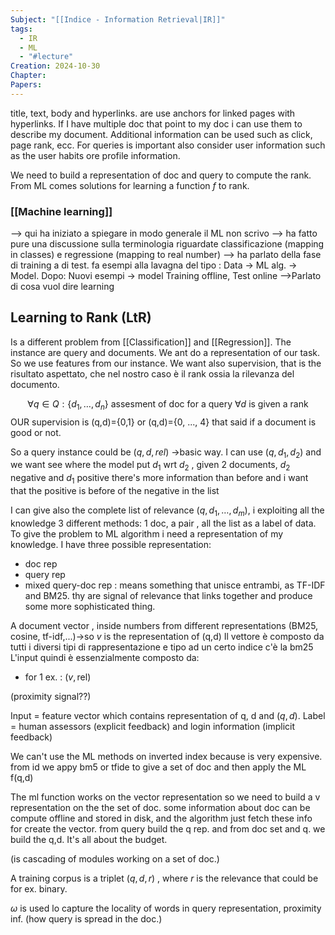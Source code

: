 ```yaml
---
Subject: "[[Indice - Information Retrieval|IR]]"
tags:
  - IR
  - ML
  - "#lecture"
Creation: 2024-10-30
Chapter: 
Papers:
---
```


title, text, body and hyperlinks. are use anchors for linked pages with hyperlinks.
If I have multiple doc that point to my doc i can use them to describe my document.
Additional information can be used such as click, page rank, ecc.
For queries is important also consider user information such as the user habits ore profile information.

We need to build a representation of doc and query to compute the rank.
From ML comes solutions for learning a function $f$ to rank.


### [[Machine learning]]
--> qui ha iniziato a spiegare in modo generale il ML non scrivo
--> ha fatto pure una discussione sulla terminologia riguardate classificazione (mapping in classes) e regressione (mapping to real number)
--> ha parlato della fase di training a di test. fa esempi alla lavagna del tipo :
	Data -> ML alg. -> Model. Dopo: Nuovi esempi -> model
	Training offline, Test online
-->Parlato di cosa vuol dire learning

## Learning to Rank (LtR)

Is a different problem from [[Classification]] and [[Regression]].
The instance are query and documents. We ant do a representation of our task. So we use features from our instance.
We want also supervision, that is the risultato aspettato, che nel nostro caso è il rank ossia la rilevanza del documento.

$$\forall q\in Q:\{d_{1},\dots,d_{n} \} \text{ assesment of doc for a query} 
\ \forall d \text{ is given a rank} $$
OUR supervision is (q,d)={0,1} or (q,d)={0, ..., 4} that said if a document is good or not.

So a query instance could be $(q, d, rel)$ ->basic way.
I can use $(q, d_{1}, d_{2})$ and we want see where the model put $d_{1}$ wrt $d_{2}$ , given 2 documents, $d_{2}$ negative and $d_{1}$ positive there's more information than before and i want that the positive is before of the negative in the list

I can give also the complete list of relevance $(q, d_{1}, \dots, d_{m})$, i exploiting all the knowledge
3 different methods: 1 doc, a pair , all the list as a label of data.
To give the problem to ML algorithm i need a representation of my knowledge.
I have three possible representation:
- doc rep
- query rep
- mixed query-doc rep : means something that unisce entrambi, as TF-IDF and BM25. thy are signal of relevance that links together and produce some more sophisticated thing.

A document vector , inside numbers from different representations (BM25, cosine, tf-idf,...)->so $v$ is the representation of (q,d)
Il vettore è composto da tutti i diversi tipi di rappresentazione e tipo ad un certo indice c'è la bm25
L'input quindi è essenzialmente composto da:
- for 1 ex. : $(v, \text{rel})$ 


(proximity signal??)

Input = feature vector which contains representation of q, d and $(q,d)$. 
Label = human assessors (explicit feedback) and login information (implicit feedback)

We can't use the ML methods on inverted index because is very expensive. from id we appy bm5 or tfide to give a set of doc and then apply the ML f(q,d)

The ml function works on the vector representation  so we need to build a v representation on the the set of doc. some information about doc can be compute offline and stored in disk, and the algorithm just fetch these info for create the vector. from query build the q rep. and from doc set and q. we build the q,d.
It's all about the budget.

(is cascading of modules working on a set of doc.)

A training corpus is a triplet $(q,d,r)$ , where $r$ is the relevance that could be for ex. binary.

$\omega$ is used lo capture the locality of words in query representation, proximity inf. (how query is spread in the doc.)